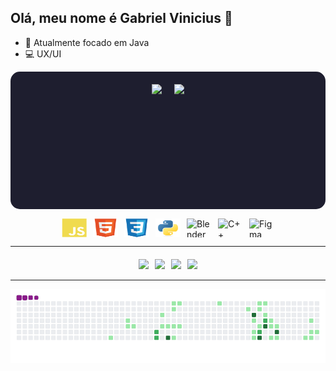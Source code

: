 ## Olá, meu nome é Gabriel Vinicius 👋

- 📗 Atualmente focado em Java  
- 💻 UX/UI

<div style="background-color:#1e1e2f; padding:20px; border-radius:15px; display:flex; justify-content:center; gap:20px; flex-wrap:wrap;">
  <img height="180em" src="https://github-readme-stats.vercel.app/api?username=GabrielVioli&show_icons=true&theme=radical&text_color=ffffff&icon_color=ff79c6"/>
  <img height="180em" src="https://github-readme-stats.vercel.app/api/top-langs?username=GabrielVioli&layout=compact&langs_count=8&card_width=320&theme=radical&text_color=ffffff"/>
</div>

<div style="display: flex; justify-content:center; gap:10px; margin-top:15px;">
  <img align="center" alt="Javascript" height="30" width="40" src="https://raw.githubusercontent.com/devicons/devicon/master/icons/javascript/javascript-plain.svg">
  <img align="center" alt="HTML" height="30" width="40" src="https://raw.githubusercontent.com/devicons/devicon/master/icons/html5/html5-original.svg">
  <img align="center" alt="CSS" height="30" width="40" src="https://raw.githubusercontent.com/devicons/devicon/master/icons/css3/css3-original.svg">
  <img align="center" alt="Python" height="30" width="40" src="https://raw.githubusercontent.com/devicons/devicon/master/icons/python/python-original.svg">
  <img align="center" alt="Blender" height="30" width="40" src="https://cdn.jsdelivr.net/gh/devicons/devicon@latest/icons/blender/blender-original.svg"/>
  <img align="center" alt="C++" height="30" width="40" src="https://cdn.jsdelivr.net/gh/devicons/devicon@latest/icons/cplusplus/cplusplus-plain.svg"/>
  <img align="center" alt="Figma" height="30" width="40" src="https://cdn.jsdelivr.net/gh/devicons/devicon@latest/icons/figma/figma-original.svg"/>
</div>

---

<div style="display:flex; justify-content:center; gap:10px; margin-top:20px; flex-wrap:wrap;">
  <a href="https://www.instagram.com/gabriel_violi" target="_blank">
    <img src="https://img.shields.io/badge/-Instagram-%23E4405F?style=for-the-badge&logo=instagram&logoColor=white">
  </a>
  <a href="mailto:gabrielgvo16@gmail.com" target="_blank">
    <img src="https://img.shields.io/badge/-Gmail-%23333?style=for-the-badge&logo=gmail&logoColor=white">
  </a>
  <a href="https://www.linkedin.com/in/gabriel-vinicius-de-oliveira-26004a350" target="_blank">
    <img src="https://img.shields.io/badge/-LinkedIn-%230077B5?style=for-the-badge&logo=linkedin&logoColor=white">
  </a>
  <a href="https://gabrielvioli.github.io/Portf-lio/" target="_blank">
    <img src="https://img.shields.io/badge/-Portfolio-%23000000?style=for-the-badge&logo=github&logoColor=white">
  </a>
</div>

---

![snake gif](https://github.com/GabrielVioli/GabrielVioli/blob/output/github-contribution-grid-snake.gif)

